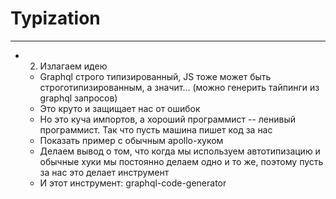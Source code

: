 # Typization

-----

- 2) Излагаем идею
  - Graphql строго типизированный, JS тоже может быть строготипизированным, а значит... (можно генерить тайпинги из graphql запросов)
  - Это круто и защищает нас от ошибок
  - Но это куча импортов, а хороший программист -- ленивый программист. Так что пусть машина пишет код за нас
  - Показать пример с обычным apollo-хуком
  - Делаем вывод о том, что когда мы используем автотипизацию и обычные хуки мы постоянно делаем одно и то же, поэтому пусть за нас это делает инструмент
  - И этот инструмент: graphql-code-generator